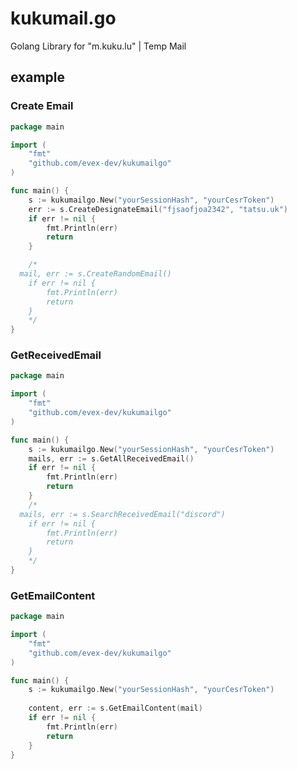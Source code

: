 # kukumail.go
Golang Library for "m.kuku.lu" | Temp Mail 
## example

### Create Email

```go
package main

import (
	"fmt"
	"github.com/evex-dev/kukumailgo"
)

func main() {
	s := kukumailgo.New("yourSessionHash", "yourCesrToken")
	err := s.CreateDesignateEmail("fjsaofjoa2342", "tatsu.uk")
	if err != nil {
		fmt.Println(err)
		return
	}

	/*
  mail, err := s.CreateRandomEmail()
	if err != nil {
		fmt.Println(err)
		return
	}
	*/
}
```

### GetReceivedEmail

```go
package main

import (
	"fmt"
	"github.com/evex-dev/kukumailgo"
)

func main() {
	s := kukumailgo.New("yourSessionHash", "yourCesrToken")
	mails, err := s.GetAllReceivedEmail()
	if err != nil {
		fmt.Println(err)
		return
	}
	/*
  mails, err := s.SearchReceivedEmail("discord")
	if err != nil {
		fmt.Println(err)
		return
	}
	*/
}
```

### GetEmailContent

```go
package main

import (
	"fmt"
	"github.com/evex-dev/kukumailgo"
)

func main() {
	s := kukumailgo.New("yourSessionHash", "yourCesrToken")
	
	content, err := s.GetEmailContent(mail)
	if err != nil {
		fmt.Println(err)
		return
	}
}

```
